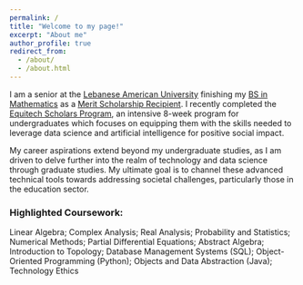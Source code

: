 ```yaml
---
permalink: /
title: "Welcome to my page!"
excerpt: "About me"
author_profile: true
redirect_from: 
  - /about/
  - /about.html
---
```


I am a senior at the [Lebanese American University](https://www.lau.edu.lb/) finishing my [BS in Mathematics](https://soas.lau.edu.lb/academics/programs/bs-mathematics.php) as a [Merit Scholarship Recipient](https://www.lau.edu.lb/apply/financial-aid/scholarships.php). I recently completed the [Equitech Scholars Program](https://www.equitechfutures.com/program/esp), an intensive 8-week program for undergraduates which focuses on equipping them with the skills needed to leverage data science and artificial intelligence for positive social impact.

My career aspirations extend beyond my undergraduate studies, as I am driven to delve further into the realm of technology and data science through graduate studies. My ultimate goal is to channel these advanced technical tools towards addressing societal challenges, particularly those in the education sector.

### Highlighted Coursework: 
Linear Algebra; Complex Analysis; Real Analysis; Probability and Statistics; Numerical Methods; Partial Differential Equations; Abstract Algebra; Introduction to Topology; Database Management Systems (SQL); Object-Oriented Programming (Python); Objects and Data Abstraction (Java); Technology Ethics
